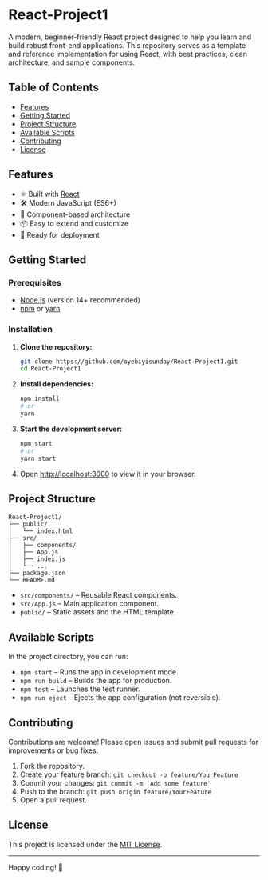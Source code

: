 # React-Project1

A modern, beginner-friendly React project designed to help you learn and build robust front-end applications. This repository serves as a template and reference implementation for using React, with best practices, clean architecture, and sample components.

## Table of Contents

- [Features](#features)
- [Getting Started](#getting-started)
- [Project Structure](#project-structure)
- [Available Scripts](#available-scripts)
- [Contributing](#contributing)
- [License](#license)

## Features

- ⚛️ Built with [React](https://reactjs.org/)
- 🛠️ Modern JavaScript (ES6+)
- 💅 Component-based architecture
- 📦 Easy to extend and customize
- 🚀 Ready for deployment

## Getting Started

### Prerequisites

- [Node.js](https://nodejs.org/) (version 14+ recommended)
- [npm](https://www.npmjs.com/) or [yarn](https://yarnpkg.com/)

### Installation

1. **Clone the repository:**
   ```bash
   git clone https://github.com/oyebiyisunday/React-Project1.git
   cd React-Project1
   ```

2. **Install dependencies:**
   ```bash
   npm install
   # or
   yarn
   ```

3. **Start the development server:**
   ```bash
   npm start
   # or
   yarn start
   ```

4. Open [http://localhost:3000](http://localhost:3000) to view it in your browser.

## Project Structure

```
React-Project1/
├── public/
│   └── index.html
├── src/
│   ├── components/
│   ├── App.js
│   ├── index.js
│   └── ...
├── package.json
└── README.md
```

- `src/components/` – Reusable React components.
- `src/App.js` – Main application component.
- `public/` – Static assets and the HTML template.

## Available Scripts

In the project directory, you can run:

- `npm start` – Runs the app in development mode.
- `npm run build` – Builds the app for production.
- `npm test` – Launches the test runner.
- `npm run eject` – Ejects the app configuration (not reversible).

## Contributing

Contributions are welcome! Please open issues and submit pull requests for improvements or bug fixes.

1. Fork the repository.
2. Create your feature branch: `git checkout -b feature/YourFeature`
3. Commit your changes: `git commit -m 'Add some feature'`
4. Push to the branch: `git push origin feature/YourFeature`
5. Open a pull request.

## License

This project is licensed under the [MIT License](LICENSE).

---

Happy coding! 🚀

